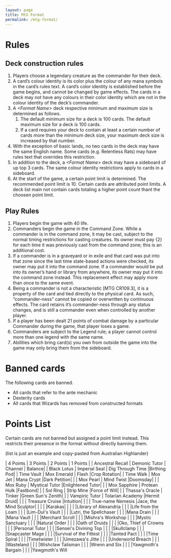 ```yaml
---
layout: page
title: MtG Format
permalink: /mtg-format/
---
```


Rules
=====

Deck construction rules
-----------------------
1. Players choose a legendary creature as the commander for their
   deck.
2. A card’s colour identity is its color plus the colour of any mana
   symbols in the card’s rules text. A card’s color identity is
   established before the game begins, and cannot be changed by game
   effects. The cards in a deck may not have any colours in their
   color identity which are not in the colour identity of the deck’s
   commander.
3. A *\<Format Name\>* deck respective minimum and maximum size is
   determined as follows.
   1. The default minimum size for a deck is 100 cards. The default
      maximum size for a deck is 100 cards.
   2. If a card requires your deck to contain at least a certain
      number of cards more than the minimum deck size, your maximum
      deck size is increased by that number.
4. With the exception of basic lands, no two cards in the deck may
   have the same English name. Some cards (e.g. Relentless Rats) may
   have rules text that overrides this restriction.
5. In addition to the deck, a *\<Format Name\>* deck may have a
   sideboard of up top 3 cards. The same colour identity restrictions
   apply to cards in a sideboard.
6. At the start of the game, a certain point limit is determined. The
   recommended point limit is 10. Certain cards are attributed point
   limits. A deck list main not contain cards totaling a higher point
   count thant the choosen point limit.

Play Rules
----------
1. Players begin the game with 40 life.
2. Commanders begin the game in the Command Zone. While a commander is
   in the command zone, it may be cast, subject to the normal timing
   restrictions for casting creatures. Its owner must pay {2} for each
   time it was previously cast from the command zone; this is an
   additional cost.
3. If a commander is in a graveyard or in exile and that card was put
   into that zone since the last time state-based actions were
   checked, its owner may put it into the command zone. If a commander
   would be put into its owner’s hand or library from anywhere, its
   owner may put it into the command zone instead. This replacement
   effect may apply more than once to the same event.
4. Being a commander is not a characteristic [MTG CR109.3], it is a
   property of the card and tied directly to the physical card. As
   such, “commander-ness” cannot be copied or overwritten by
   continuous effects. The card retains it’s commander-ness through
   any status changes, and is still a commander even when controlled
   by another player.
5. If a player has been dealt 21 points of combat damage by a
   particular Commander during the game, that player loses a game.
6. Commanders are subject to the Legend rule; a player cannot control
   more than one legend with the same name.
7. Abilities which bring card(s) you own from outside the game into
   the game may only bring them from the sideboard.


Banned cards
============

The following cards are banned.

* All cards that refer to the ante mechanic
* Dexterity cards
* All cards that Wizards has removed from constructed formats

Points List
===========

Certain cards are not banned but assigned a point limit instead. This
restricts their presence in the format without directly banning them.

(list is just an example and copy-pasted from Australian Highlander)

|     4 Points     |     3 Points    | 2 Points | 1 Points |
| Ancestral Recall |  Demonic Tutor  | Channel | Balance|
|    Black Lotus   |  Imperial Seal  | Dig Through Time |Birthing Pod|
|    Time Vault    |   Mox Emerald   | Flash |Crop Rotation|
|     Time Walk    |     Mox Jet     | Mana Crypt |Dark Petition|
|                  |    Mox Pearl    | Mind Twist |Doomsday|
|                  |     Mox Ruby    | Mystical Tutor |Enlightened Tutor|
|                  |   Mox Sapphire  | Protean Hulk |Fastbond|
|                  |     Sol Ring    | Strip Mine |Force of Will|
|                  | Thassa's Oracle | Tinker |Green Sun's Zenith|
|                  |  Vampiric Tutor | Tolarian Academy |Hermit Druid|
|                  |                 | Treasure Cruise |Intuition|
|                  |                 | True-name Nemesis |Jace, the Mind Sculptor|
|                  |                 |                   |Karakas|
|                  |                 |                   |Library of Alexandria
|                  |                 |                   |Life from the Loam
|                  |                 |                   |Lim-Dul's Vault
|                  |                 |                   |Lutri, the Spellchaser
|                  |                 |                   |Mana Drain
|                  |                 |                   |Mana Vault
|                  |                 |                   |Merchant Scroll
|                  |                 |                   |Mishra's Workshop
|                  |                 |                   |Mystic Sanctuary
|                  |                 |                   |Natural Order
|                  |                 |                   |Oath of Druids
|                  |                 |                   |Oko, Thief of Crowns
|                  |                 |                   |Personal Tutor
|                  |                 |                   |Sensei's Divining Top
|                  |                 |                   |Skullclamp
|                  |                 |                   |Snapcaster Mage
|                  |                 |                   |Survival of the Fittest
|                  |                 |                   |Tainted Pact
|                  |                 |                   |Time Spiral
|                  |                 |                   |Timetwister
|                  |                 |                   |Umezawa's Jitte
|                  |                 |                   |Underworld Breach
|                  |                 |                   |Wasteland
|                  |                 |                   |Wishclaw Talisman
|                  |                 |                   |Wrenn and Six
|                  |                 |                   |Yawgmoth's Bargain
|                  |                 |                   |Yawgmoth's Will

